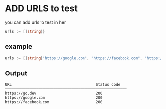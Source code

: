 # ADD URLS to test 

you can add urls to test in her 
```go
urls := []string{}
```
## example 

```go
urls := []string{"https://google.com", "https://facebook.com", "https://go.dev"}
```

## Output

```
URL                                      Status code
───────────────────────────────────────────────────────
https://go.dev                           200       
https://google.com                       200       
https://facebook.com                     200   
```
